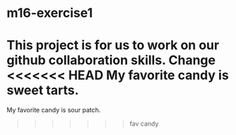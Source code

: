 # m16-exercise1
This project is for us to work on our github collaboration skills. Change
<<<<<<< HEAD
My favorite candy is sweet tarts.
=======

My favorite candy is sour patch.
>>>>>>> fav candy
